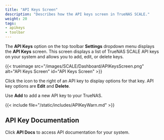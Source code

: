 ```yaml
---
title: "API Keys Screen"
description: "Describes how the API keys screen in TrueNAS SCALE."
weight: 20
tags:
- apikeys
- toolbar
---
```


The **API Keys** option on the top toolbar **Settings** dropdown menu displays the **API Keys** screen.
This screen displays a list of TrueNAS SCALE API keys on your system and allows you to add, edit, or delete keys.

{{< trueimage src="/images/SCALE/Dashboard/APIKeysScreen.png" alt="API Keys Screen" id="API Keys Screen" >}}

Click the <span class="iconify" data-icon="eva:more-vertical-outline"></span> icon to the right of an API key to display options for that key. API key options are **Edit** and **Delete**.

Use **Add** to add a new API key to your TrueNAS.

{{< include file="/static/includes/APIKeyWarn.md" >}}

## API Key Documentation

Click **API Docs** to access API documentation for your system.
